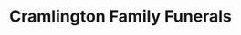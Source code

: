 ---
title: "Cramlington Family Funerals"
url: /cramlington/cramlington-family-funerals/
shop: Bestattungen
---